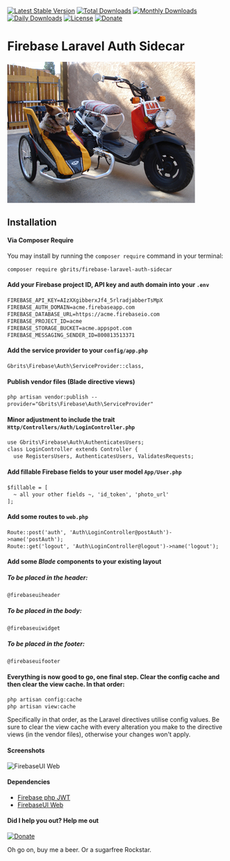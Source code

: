 [![Latest Stable Version](https://poser.pugx.org/gbrits/firebase-laravel-auth-sidecar/v/stable)](https://packagist.org/packages/gbrits/firebase-laravel-auth-sidecar)
[![Total Downloads](https://poser.pugx.org/gbrits/firebase-laravel-auth-sidecar/downloads)](https://packagist.org/packages/gbrits/firebase-laravel-auth-sidecar)
[![Monthly Downloads](https://poser.pugx.org/gbrits/firebase-laravel-auth-sidecar/d/monthly)](https://packagist.org/packages/gbrits/firebase-laravel-auth-sidecar)
[![Daily Downloads](https://poser.pugx.org/gbrits/firebase-laravel-auth-sidecar/d/daily)](https://packagist.org/packages/gbrits/firebase-laravel-auth-sidecar)
[![License](https://poser.pugx.org/gbrits/firebase-laravel-auth-sidecar/license)](https://packagist.org/packages/gbrits/firebase-laravel-auth-sidecar)
[![Donate](https://img.shields.io/badge/Donate-PayPal-green.svg)](3TGHRLQAXRL6L)

# Firebase Laravel Auth Sidecar

![Google Latched onto Laravel](/screenshots/sidecar.jpg)

## Installation

#### Via Composer Require

You may install by running the `composer require` command in your terminal:
```
composer require gbrits/firebase-laravel-auth-sidecar
```

#### Add your Firebase project ID, API key and auth domain into your `.env`

```
FIREBASE_API_KEY=AIzXXgibberxJf4_5rlradjabberTsMpX
FIREBASE_AUTH_DOMAIN=acme.firebaseapp.com
FIREBASE_DATABASE_URL=https://acme.firebaseio.com
FIREBASE_PROJECT_ID=acme
FIREBASE_STORAGE_BUCKET=acme.appspot.com
FIREBASE_MESSAGING_SENDER_ID=800813513371
```

#### Add the service provider to your `config/app.php`

```
Gbrits\Firebase\Auth\ServiceProvider::class,
```

#### Publish vendor files (Blade directive views)

```
php artisan vendor:publish --provider="Gbrits\Firebase\Auth\ServiceProvider"
```

#### Minor adjustment to include the trait `Http/Controllers/Auth/LoginController.php`

```
use Gbrits\Firebase\Auth\AuthenticatesUsers;
class LoginController extends Controller {
  use RegistersUsers, AuthenticatesUsers, ValidatesRequests;
```

#### Add fillable Firebase fields to your user model `App/User.php`

```
$fillable = [
  ~ all your other fields ~, 'id_token', 'photo_url'
];
```

#### Add some routes to `web.php`

```
Route::post('auth', 'Auth\LoginController@postAuth')->name('postAuth');
Route::get('logout', 'Auth\LoginController@logout')->name('logout');
```

#### Add some *Blade* components to your existing layout

##### To be placed in the header:
```
@firebaseuiheader
```
##### To be placed in the body:
```
@firebaseuiwidget
```
##### To be placed in the footer:
```
@firebaseuifooter
```

#### Everything is now good to go, one final step. Clear the config cache and then clear the view cache. In that order:

```
php artisan config:cache
php artisan view:cache
```

Specifically in that order, as the Laravel directives utilise config values. Be sure to clear the view cache with every alteration you make to the directive views (in the vendor files), otherwise your changes won't apply.

#### Screenshots

![FirebaseUI Web](/screenshots/sign-in-providers.png)

#### Dependencies

* [Firebase php JWT](https://github.com/firebase/php-jwt)
* [FirebaseUI Web](https://github.com/firebase/firebaseui-web)

#### Did I help you out? Help me out

[![Donate](https://img.shields.io/badge/Donate-PayPal-green.svg)](3TGHRLQAXRL6L)

Oh go on, buy me a beer. Or a sugarfree Rockstar. 
